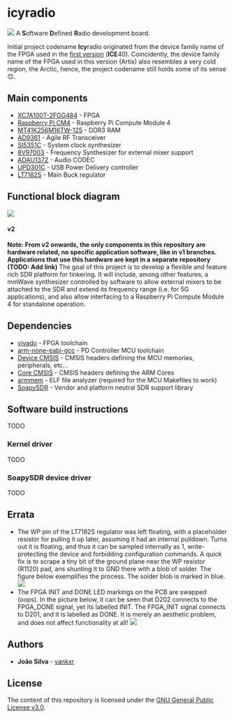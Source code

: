 # icyradio
![](https://github.com/vankxr/icyradio/blob/v2/pcb/main/icyradio-main.top.png)
A **S**oftware **D**efined **R**adio development board.

Initial project codename **Icy**radio originated from the device family name of the FPGA used in the [first version](https://github.com/vankxr/icyradio/tree/v1/qo100) (**ICE**40). Coincidently, the device family name of the FPGA used in this version (Artix) also resembles a very cold region, the Arctic, hence, the project codename still holds some of its sense :blush:.

## Main components
 - [XC7A100T-2FGG484](https://pt.mouser.com/datasheet/2/903/ds180_7Series_Overview-1591537.pdf) - FPGA
 - [Raspberry Pi CM4](https://datasheets.raspberrypi.com/cm4/cm4-datasheet.pdf) - Raspberry Pi Compute Module 4
 - [MT41K256M16TW-125](https://media-www.micron.com/-/media/client/global/documents/products/data-sheet/dram/ddr3/4gb_1_35v_ddr3l_xit_addendum.pdf?rev=993cd23ec9f2450c8cae38fcb35343bd) - DDR3 RAM
 - [AD9361](https://github.com/vankxr/icyradio/raw/v2/qo100/docs/ad9361_transceiver/AD9361_Datasheet_RevF.pdf) - Agile RF Transceiver
 - [SI5351C](https://www.silabs.com/documents/public/data-sheets/Si5351-B.pdf) - System clock synthesizer
 - [8V97003](https://www.renesas.com/us/en/document/dst/8v97003-datasheet?r=462341) - Frequency Synthesizer for external mixer support
 - [ADAU1372](https://www.analog.com/media/en/technical-documentation/data-sheets/ADAU1372.pdf) - Audio CODEC
 - [UPD301C](https://ww1.microchip.com/downloads/aemDocuments/documents/UNG/ProductDocuments/DataSheets/00003412A.pdf) - USB Power Delivery controller
 - [LT7182S](https://www.analog.com/media/en/technical-documentation/data-sheets/lt7182s.pdf) - Main Buck regulator

## Functional block diagram
![](https://github.com/vankxr/icyradio/blob/v2/docs/block-diagram.png)
#### v2
**Note: From v2 onwards, the only components in this repository are hardware related, no specific application software, like in v1 branches. Applications that use this hardware are kept in a separate repository (TODO: Add link)**
The goal of this project is to develop a flexible and feature rich SDR platform for tinkering. It will include, among other features, a mmWave synthesizer controlled by software to allow external mixers to be attached to the SDR and extend its frequency range (i.e. for 5G applications), and also allow interfacing to a Raspberry Pi Compute Module 4 for standalone operation.

## Dependencies
 - [vivado](https://www.xilinx.com/support/download.html) - FPGA toolchain
 - [arm-none-eabi-gcc](https://developer.arm.com/tools-and-software/open-source-software/developer-tools/gnu-toolchain/gnu-rm/downloads) - PD Controller MCU toolchain
 - [Device CMSIS](https://www.keil.com/dd2/) - CMSIS headers defining the MCU memories, peripherals, etc...
 - [Core CMSIS](https://github.com/ARM-software/CMSIS_5) - CMSIS headers defining the ARM Cores
 - [armmem](https://github.com/vankxr/armmem) - ELF file analyzer (required for the MCU Makefiles to work)
 - [SoapySDR](https://github.com/pothosware/SoapySDR) - Vendor and platform neutral SDR support library

## Software build instructions
TODO
### Kernel driver
TODO
### SoapySDR device driver
TODO

## Errata
 - The WP pin of the LT7182S regulator was left floating, with a placeholder resistor for pulling it up later, assuming it had an internal pulldown. Turns out it is floating, and thus it can be sampled internally as 1, write-protecting the device and forbidding configuration commands. A quick fix is to scrape a tiny bit of the ground plane near the WP resistor (R1120) pad, ans shunting it to GND there with a blob of solder. The figure below exemplifies the process. The solder blob is marked in blue.
![](https://github.com/vankxr/icyradio/blob/v2/docs/errata/vin_reg_wp.png)
 - The FPGA INIT and DONE LED markings on the PCB are swapped (oops). In the picture below, it can be seen that D202 connects to the FPGA_DONE signal, yet its labelled INIT. The FPGA_INIT signal connects to D201, and it is labelled as DONE. It is merely an aesthetic problem, and does not affect functionality at all!
![](https://github.com/vankxr/icyradio/blob/v2/docs/errata/fpga_init_done_leds.png)

## Authors

* **João Silva** - [vankxr](https://github.com/vankxr)

## License

The content of this repository is licensed under the [GNU General Public License v3.0](LICENSE).
